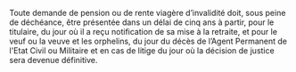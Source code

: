 Toute demande de pension ou de rente viagère d’invalidité doit, sous peine de déchéance, être présentée dans un délai de cinq ans à partir, pour le titulaire, du jour où il a reçu notification de sa mise à la retraite, et pour le veuf ou la veuve et les orphelins, du jour du décès de l’Agent Permanent de l'Etat Civil ou Militaire et en cas de litige du jour où la décision de justice sera devenue définitive.